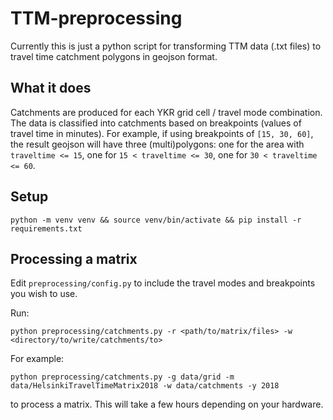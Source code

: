 # TTM-preprocessing
Currently this is just a python script for transforming TTM data (.txt files)
to travel time catchment polygons in geojson format.

## What it does
Catchments are produced for each YKR grid cell / travel mode combination.
The data is classified into catchments based on breakpoints (values of travel time in minutes).
For example, if using breakpoints of `[15, 30, 60]`, the result geojson will have three (multi)polygons:
one for the area with `traveltime <= 15`, one for `15 < traveltime <= 30`, one for `30 < traveltime <= 60`.

## Setup
```console
python -m venv venv && source venv/bin/activate && pip install -r requirements.txt
```
## Processing a matrix
Edit `preprocessing/config.py` to include the travel modes and breakpoints you wish to use.

Run:
```console
python preprocessing/catchments.py -r <path/to/matrix/files> -w <directory/to/write/catchments/to>
```
For example:
```console
python preprocessing/catchments.py -g data/grid -m data/HelsinkiTravelTimeMatrix2018 -w data/catchments -y 2018
```
to process a matrix. This will take a few hours depending on your hardware.
